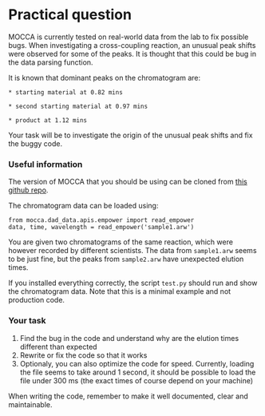 # Practical question

MOCCA is currently tested on real-world data from the lab to fix possible bugs. When investigating a cross-coupling reaction, an unusual peak shifts were observed for some of the peaks. It is thought that this could be bug in the data parsing function.

It is known that dominant peaks on the chromatogram are:

    * starting material at 0.82 mins

    * second starting material at 0.97 mins
    
    * product at 1.12 mins

Your task will be to investigate the origin of the unusual peak shifts and fix the buggy code.

### Useful information

The version of MOCCA that you should be using can be cloned from [this github repo](https://github.com/HaasCP/mocca).

The chromatogram data can be loaded using:

```
from mocca.dad_data.apis.empower import read_empower
data, time, wavelength = read_empower('sample1.arw')
```

You are given two chromatograms of the same reaction, which were however recorded by different scientists. The data from `sample1.arw` seems to be just fine, but the peaks from `sample2.arw` have unexpected elution times.

If you installed everything correctly, the script `test.py` should run and show the chromatogram data. Note that this is a minimal example and not production code.

### Your task

1. Find the bug in the code and understand why are the elution times different than expected
2. Rewrite or fix the code so that it works
3. Optionaly, you can also optimize the code for speed. Currently, loading the file seems to take around 1 second, it should be possible to load the file under 300 ms (the exact times of course depend on your machine)

When writing the code, remember to make it well documented, clear and maintainable.

